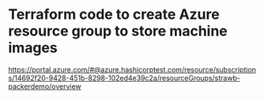 # Terraform code to create Azure resource group to store machine images

https://portal.azure.com/#@azure.hashicorptest.com/resource/subscriptions/14692f20-9428-451b-8298-102ed4e39c2a/resourceGroups/strawb-packerdemo/overview
